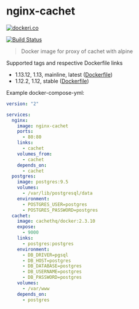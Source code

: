 # nginx-cachet

[![dockeri.co](http://dockeri.co/image/lgatica/nginx-cachet)](https://hub.docker.com/r/lgatica/nginx-cachet/)

[![Build Status](https://travis-ci.org/lgaticaq/nginx-cachet.svg?branch=master)](https://travis-ci.org/lgaticaq/nginx-cachet)

> Docker image for proxy of cachet with alpine

Supported tags and respective Dockerfile links

- 1.13.12, 1.13, mainline, latest ([Dockerfile](https://github.com/lgaticaq/nginx-cachet/blob/master/1.13.12/Dockerfile))
- 1.12.2, 1.12, stable ([Dockerfile](https://github.com/lgaticaq/nginx-cachet/blob/master/1.12.2/Dockerfile))

Example docker-compose-yml:

```yml
version: "2"

services:
  nginx:
    image: nginx-cachet
    ports:
      - 80:80
    links:
      - cachet
    volumes_from:
      - cachet
    depends_on:
      - cachet
  postgres:
    image: postgres:9.5
    volumes:
      - /var/lib/postgresql/data
    environment:
      - POSTGRES_USER=postgres
      - POSTGRES_PASSWORD=postgres
  cachet:
    image: cachethq/docker:2.3.10
    expose:
      - 9000
    links:
      - postgres:postgres
    environment:
      - DB_DRIVER=pgsql
      - DB_HOST=postgres
      - DB_DATABASE=postgres
      - DB_USERNAME=postgres
      - DB_PASSWORD=postgres
    volumes:
      - /var/www
    depends_on:
      - postgres
```

